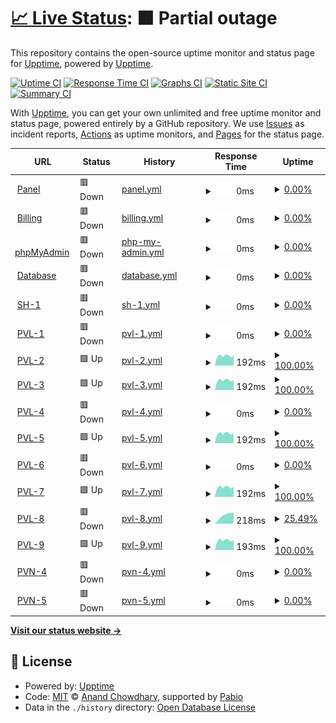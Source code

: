 # [📈 Live Status](https://status.valarecloud.store): <!--live status--> **🟧 Partial outage**

This repository contains the open-source uptime monitor and status page for [Upptime](https://upptime.js.org), powered by [Upptime](https://github.com/upptime/upptime).

[![Uptime CI](https://github.com/pandhu-rendra/upptime/workflows/Uptime%20CI/badge.svg)](https://github.com/pandhu-rendra/upptime/actions?query=workflow%3A%22Uptime+CI%22)
[![Response Time CI](https://github.com/pandhu-rendra/upptime/workflows/Response%20Time%20CI/badge.svg)](https://github.com/pandhu-rendra/upptime/actions?query=workflow%3A%22Response+Time+CI%22)
[![Graphs CI](https://github.com/pandhu-rendra/upptime/workflows/Graphs%20CI/badge.svg)](https://github.com/pandhu-rendra/upptime/actions?query=workflow%3A%22Graphs+CI%22)
[![Static Site CI](https://github.com/pandhu-rendra/upptime/workflows/Static%20Site%20CI/badge.svg)](https://github.com/pandhu-rendra/upptime/actions?query=workflow%3A%22Static+Site+CI%22)
[![Summary CI](https://github.com/pandhu-rendra/upptime/workflows/Summary%20CI/badge.svg)](https://github.com/pandhu-rendra/upptime/actions?query=workflow%3A%22Summary+CI%22)

With [Upptime](https://upptime.js.org), you can get your own unlimited and free uptime monitor and status page, powered entirely by a GitHub repository. We use [Issues](https://github.com/upptime/upptime/issues) as incident reports, [Actions](https://github.com/pandhu-rendra/upptime/actions) as uptime monitors, and [Pages](https://status.valarecloud.store) for the status page.

<!--start: status pages-->
<!-- This summary is generated by Upptime (https://github.com/upptime/upptime) -->
<!-- Do not edit this manually, your changes will be overwritten -->
<!-- prettier-ignore -->
| URL | Status | History | Response Time | Uptime |
| --- | ------ | ------- | ------------- | ------ |
| <img alt="" src="https://icons.duckduckgo.com/ip3/panel.valarecloud.store.ico" height="13"> [Panel](https://panel.valarecloud.store) | 🟥 Down | [panel.yml](https://github.com/pandhu-rendra/upptime/commits/HEAD/history/panel.yml) | <details><summary><img alt="Response time graph" src="./graphs/panel/response-time-week.png" height="20"> 0ms</summary><br><a href="https://status.valarecloud.store/history/panel"><img alt="Response time 3460" src="https://img.shields.io/endpoint?url=https%3A%2F%2Fraw.githubusercontent.com%2Fpandhu-rendra%2Fupptime%2FHEAD%2Fapi%2Fpanel%2Fresponse-time.json"></a><br><a href="https://status.valarecloud.store/history/panel"><img alt="24-hour response time 0" src="https://img.shields.io/endpoint?url=https%3A%2F%2Fraw.githubusercontent.com%2Fpandhu-rendra%2Fupptime%2FHEAD%2Fapi%2Fpanel%2Fresponse-time-day.json"></a><br><a href="https://status.valarecloud.store/history/panel"><img alt="7-day response time 0" src="https://img.shields.io/endpoint?url=https%3A%2F%2Fraw.githubusercontent.com%2Fpandhu-rendra%2Fupptime%2FHEAD%2Fapi%2Fpanel%2Fresponse-time-week.json"></a><br><a href="https://status.valarecloud.store/history/panel"><img alt="30-day response time 0" src="https://img.shields.io/endpoint?url=https%3A%2F%2Fraw.githubusercontent.com%2Fpandhu-rendra%2Fupptime%2FHEAD%2Fapi%2Fpanel%2Fresponse-time-month.json"></a><br><a href="https://status.valarecloud.store/history/panel"><img alt="1-year response time 3460" src="https://img.shields.io/endpoint?url=https%3A%2F%2Fraw.githubusercontent.com%2Fpandhu-rendra%2Fupptime%2FHEAD%2Fapi%2Fpanel%2Fresponse-time-year.json"></a></details> | <details><summary><a href="https://status.valarecloud.store/history/panel">0.00%</a></summary><a href="https://status.valarecloud.store/history/panel"><img alt="All-time uptime 14.15%" src="https://img.shields.io/endpoint?url=https%3A%2F%2Fraw.githubusercontent.com%2Fpandhu-rendra%2Fupptime%2FHEAD%2Fapi%2Fpanel%2Fuptime.json"></a><br><a href="https://status.valarecloud.store/history/panel"><img alt="24-hour uptime 0.00%" src="https://img.shields.io/endpoint?url=https%3A%2F%2Fraw.githubusercontent.com%2Fpandhu-rendra%2Fupptime%2FHEAD%2Fapi%2Fpanel%2Fuptime-day.json"></a><br><a href="https://status.valarecloud.store/history/panel"><img alt="7-day uptime 0.00%" src="https://img.shields.io/endpoint?url=https%3A%2F%2Fraw.githubusercontent.com%2Fpandhu-rendra%2Fupptime%2FHEAD%2Fapi%2Fpanel%2Fuptime-week.json"></a><br><a href="https://status.valarecloud.store/history/panel"><img alt="30-day uptime 1.38%" src="https://img.shields.io/endpoint?url=https%3A%2F%2Fraw.githubusercontent.com%2Fpandhu-rendra%2Fupptime%2FHEAD%2Fapi%2Fpanel%2Fuptime-month.json"></a><br><a href="https://status.valarecloud.store/history/panel"><img alt="1-year uptime 14.15%" src="https://img.shields.io/endpoint?url=https%3A%2F%2Fraw.githubusercontent.com%2Fpandhu-rendra%2Fupptime%2FHEAD%2Fapi%2Fpanel%2Fuptime-year.json"></a></details>
| <img alt="" src="https://icons.duckduckgo.com/ip3/bill.valarecloud.store.ico" height="13"> [Billing](https://bill.valarecloud.store) | 🟥 Down | [billing.yml](https://github.com/pandhu-rendra/upptime/commits/HEAD/history/billing.yml) | <details><summary><img alt="Response time graph" src="./graphs/billing/response-time-week.png" height="20"> 0ms</summary><br><a href="https://status.valarecloud.store/history/billing"><img alt="Response time 2601" src="https://img.shields.io/endpoint?url=https%3A%2F%2Fraw.githubusercontent.com%2Fpandhu-rendra%2Fupptime%2FHEAD%2Fapi%2Fbilling%2Fresponse-time.json"></a><br><a href="https://status.valarecloud.store/history/billing"><img alt="24-hour response time 0" src="https://img.shields.io/endpoint?url=https%3A%2F%2Fraw.githubusercontent.com%2Fpandhu-rendra%2Fupptime%2FHEAD%2Fapi%2Fbilling%2Fresponse-time-day.json"></a><br><a href="https://status.valarecloud.store/history/billing"><img alt="7-day response time 0" src="https://img.shields.io/endpoint?url=https%3A%2F%2Fraw.githubusercontent.com%2Fpandhu-rendra%2Fupptime%2FHEAD%2Fapi%2Fbilling%2Fresponse-time-week.json"></a><br><a href="https://status.valarecloud.store/history/billing"><img alt="30-day response time 0" src="https://img.shields.io/endpoint?url=https%3A%2F%2Fraw.githubusercontent.com%2Fpandhu-rendra%2Fupptime%2FHEAD%2Fapi%2Fbilling%2Fresponse-time-month.json"></a><br><a href="https://status.valarecloud.store/history/billing"><img alt="1-year response time 2601" src="https://img.shields.io/endpoint?url=https%3A%2F%2Fraw.githubusercontent.com%2Fpandhu-rendra%2Fupptime%2FHEAD%2Fapi%2Fbilling%2Fresponse-time-year.json"></a></details> | <details><summary><a href="https://status.valarecloud.store/history/billing">0.00%</a></summary><a href="https://status.valarecloud.store/history/billing"><img alt="All-time uptime 51.52%" src="https://img.shields.io/endpoint?url=https%3A%2F%2Fraw.githubusercontent.com%2Fpandhu-rendra%2Fupptime%2FHEAD%2Fapi%2Fbilling%2Fuptime.json"></a><br><a href="https://status.valarecloud.store/history/billing"><img alt="24-hour uptime 0.00%" src="https://img.shields.io/endpoint?url=https%3A%2F%2Fraw.githubusercontent.com%2Fpandhu-rendra%2Fupptime%2FHEAD%2Fapi%2Fbilling%2Fuptime-day.json"></a><br><a href="https://status.valarecloud.store/history/billing"><img alt="7-day uptime 0.00%" src="https://img.shields.io/endpoint?url=https%3A%2F%2Fraw.githubusercontent.com%2Fpandhu-rendra%2Fupptime%2FHEAD%2Fapi%2Fbilling%2Fuptime-week.json"></a><br><a href="https://status.valarecloud.store/history/billing"><img alt="30-day uptime 1.38%" src="https://img.shields.io/endpoint?url=https%3A%2F%2Fraw.githubusercontent.com%2Fpandhu-rendra%2Fupptime%2FHEAD%2Fapi%2Fbilling%2Fuptime-month.json"></a><br><a href="https://status.valarecloud.store/history/billing"><img alt="1-year uptime 51.52%" src="https://img.shields.io/endpoint?url=https%3A%2F%2Fraw.githubusercontent.com%2Fpandhu-rendra%2Fupptime%2FHEAD%2Fapi%2Fbilling%2Fuptime-year.json"></a></details>
| <img alt="" src="https://icons.duckduckgo.com/ip3/pma.valarecloud.store.ico" height="13"> [phpMyAdmin](https://pma.valarecloud.store) | 🟥 Down | [php-my-admin.yml](https://github.com/pandhu-rendra/upptime/commits/HEAD/history/php-my-admin.yml) | <details><summary><img alt="Response time graph" src="./graphs/php-my-admin/response-time-week.png" height="20"> 0ms</summary><br><a href="https://status.valarecloud.store/history/php-my-admin"><img alt="Response time 1564" src="https://img.shields.io/endpoint?url=https%3A%2F%2Fraw.githubusercontent.com%2Fpandhu-rendra%2Fupptime%2FHEAD%2Fapi%2Fphp-my-admin%2Fresponse-time.json"></a><br><a href="https://status.valarecloud.store/history/php-my-admin"><img alt="24-hour response time 0" src="https://img.shields.io/endpoint?url=https%3A%2F%2Fraw.githubusercontent.com%2Fpandhu-rendra%2Fupptime%2FHEAD%2Fapi%2Fphp-my-admin%2Fresponse-time-day.json"></a><br><a href="https://status.valarecloud.store/history/php-my-admin"><img alt="7-day response time 0" src="https://img.shields.io/endpoint?url=https%3A%2F%2Fraw.githubusercontent.com%2Fpandhu-rendra%2Fupptime%2FHEAD%2Fapi%2Fphp-my-admin%2Fresponse-time-week.json"></a><br><a href="https://status.valarecloud.store/history/php-my-admin"><img alt="30-day response time 0" src="https://img.shields.io/endpoint?url=https%3A%2F%2Fraw.githubusercontent.com%2Fpandhu-rendra%2Fupptime%2FHEAD%2Fapi%2Fphp-my-admin%2Fresponse-time-month.json"></a><br><a href="https://status.valarecloud.store/history/php-my-admin"><img alt="1-year response time 1564" src="https://img.shields.io/endpoint?url=https%3A%2F%2Fraw.githubusercontent.com%2Fpandhu-rendra%2Fupptime%2FHEAD%2Fapi%2Fphp-my-admin%2Fresponse-time-year.json"></a></details> | <details><summary><a href="https://status.valarecloud.store/history/php-my-admin">0.00%</a></summary><a href="https://status.valarecloud.store/history/php-my-admin"><img alt="All-time uptime 12.69%" src="https://img.shields.io/endpoint?url=https%3A%2F%2Fraw.githubusercontent.com%2Fpandhu-rendra%2Fupptime%2FHEAD%2Fapi%2Fphp-my-admin%2Fuptime.json"></a><br><a href="https://status.valarecloud.store/history/php-my-admin"><img alt="24-hour uptime 0.00%" src="https://img.shields.io/endpoint?url=https%3A%2F%2Fraw.githubusercontent.com%2Fpandhu-rendra%2Fupptime%2FHEAD%2Fapi%2Fphp-my-admin%2Fuptime-day.json"></a><br><a href="https://status.valarecloud.store/history/php-my-admin"><img alt="7-day uptime 0.00%" src="https://img.shields.io/endpoint?url=https%3A%2F%2Fraw.githubusercontent.com%2Fpandhu-rendra%2Fupptime%2FHEAD%2Fapi%2Fphp-my-admin%2Fuptime-week.json"></a><br><a href="https://status.valarecloud.store/history/php-my-admin"><img alt="30-day uptime 1.38%" src="https://img.shields.io/endpoint?url=https%3A%2F%2Fraw.githubusercontent.com%2Fpandhu-rendra%2Fupptime%2FHEAD%2Fapi%2Fphp-my-admin%2Fuptime-month.json"></a><br><a href="https://status.valarecloud.store/history/php-my-admin"><img alt="1-year uptime 12.69%" src="https://img.shields.io/endpoint?url=https%3A%2F%2Fraw.githubusercontent.com%2Fpandhu-rendra%2Fupptime%2FHEAD%2Fapi%2Fphp-my-admin%2Fuptime-year.json"></a></details>
| <img alt="" src="https://icons.duckduckgo.com/ip3/null.ico" height="13"> [Database](db.valgmsrv.my.id) | 🟥 Down | [database.yml](https://github.com/pandhu-rendra/upptime/commits/HEAD/history/database.yml) | <details><summary><img alt="Response time graph" src="./graphs/database/response-time-week.png" height="20"> 0ms</summary><br><a href="https://status.valarecloud.store/history/database"><img alt="Response time 224" src="https://img.shields.io/endpoint?url=https%3A%2F%2Fraw.githubusercontent.com%2Fpandhu-rendra%2Fupptime%2FHEAD%2Fapi%2Fdatabase%2Fresponse-time.json"></a><br><a href="https://status.valarecloud.store/history/database"><img alt="24-hour response time 0" src="https://img.shields.io/endpoint?url=https%3A%2F%2Fraw.githubusercontent.com%2Fpandhu-rendra%2Fupptime%2FHEAD%2Fapi%2Fdatabase%2Fresponse-time-day.json"></a><br><a href="https://status.valarecloud.store/history/database"><img alt="7-day response time 0" src="https://img.shields.io/endpoint?url=https%3A%2F%2Fraw.githubusercontent.com%2Fpandhu-rendra%2Fupptime%2FHEAD%2Fapi%2Fdatabase%2Fresponse-time-week.json"></a><br><a href="https://status.valarecloud.store/history/database"><img alt="30-day response time 0" src="https://img.shields.io/endpoint?url=https%3A%2F%2Fraw.githubusercontent.com%2Fpandhu-rendra%2Fupptime%2FHEAD%2Fapi%2Fdatabase%2Fresponse-time-month.json"></a><br><a href="https://status.valarecloud.store/history/database"><img alt="1-year response time 224" src="https://img.shields.io/endpoint?url=https%3A%2F%2Fraw.githubusercontent.com%2Fpandhu-rendra%2Fupptime%2FHEAD%2Fapi%2Fdatabase%2Fresponse-time-year.json"></a></details> | <details><summary><a href="https://status.valarecloud.store/history/database">0.00%</a></summary><a href="https://status.valarecloud.store/history/database"><img alt="All-time uptime 48.01%" src="https://img.shields.io/endpoint?url=https%3A%2F%2Fraw.githubusercontent.com%2Fpandhu-rendra%2Fupptime%2FHEAD%2Fapi%2Fdatabase%2Fuptime.json"></a><br><a href="https://status.valarecloud.store/history/database"><img alt="24-hour uptime 0.00%" src="https://img.shields.io/endpoint?url=https%3A%2F%2Fraw.githubusercontent.com%2Fpandhu-rendra%2Fupptime%2FHEAD%2Fapi%2Fdatabase%2Fuptime-day.json"></a><br><a href="https://status.valarecloud.store/history/database"><img alt="7-day uptime 0.00%" src="https://img.shields.io/endpoint?url=https%3A%2F%2Fraw.githubusercontent.com%2Fpandhu-rendra%2Fupptime%2FHEAD%2Fapi%2Fdatabase%2Fuptime-week.json"></a><br><a href="https://status.valarecloud.store/history/database"><img alt="30-day uptime 1.38%" src="https://img.shields.io/endpoint?url=https%3A%2F%2Fraw.githubusercontent.com%2Fpandhu-rendra%2Fupptime%2FHEAD%2Fapi%2Fdatabase%2Fuptime-month.json"></a><br><a href="https://status.valarecloud.store/history/database"><img alt="1-year uptime 48.01%" src="https://img.shields.io/endpoint?url=https%3A%2F%2Fraw.githubusercontent.com%2Fpandhu-rendra%2Fupptime%2FHEAD%2Fapi%2Fdatabase%2Fuptime-year.json"></a></details>
| <img alt="" src="https://icons.duckduckgo.com/ip3/null.ico" height="13"> [SH-1](128.199.223.57) | 🟥 Down | [sh-1.yml](https://github.com/pandhu-rendra/upptime/commits/HEAD/history/sh-1.yml) | <details><summary><img alt="Response time graph" src="./graphs/sh-1/response-time-week.png" height="20"> 0ms</summary><br><a href="https://status.valarecloud.store/history/sh-1"><img alt="Response time 200" src="https://img.shields.io/endpoint?url=https%3A%2F%2Fraw.githubusercontent.com%2Fpandhu-rendra%2Fupptime%2FHEAD%2Fapi%2Fsh-1%2Fresponse-time.json"></a><br><a href="https://status.valarecloud.store/history/sh-1"><img alt="24-hour response time 0" src="https://img.shields.io/endpoint?url=https%3A%2F%2Fraw.githubusercontent.com%2Fpandhu-rendra%2Fupptime%2FHEAD%2Fapi%2Fsh-1%2Fresponse-time-day.json"></a><br><a href="https://status.valarecloud.store/history/sh-1"><img alt="7-day response time 0" src="https://img.shields.io/endpoint?url=https%3A%2F%2Fraw.githubusercontent.com%2Fpandhu-rendra%2Fupptime%2FHEAD%2Fapi%2Fsh-1%2Fresponse-time-week.json"></a><br><a href="https://status.valarecloud.store/history/sh-1"><img alt="30-day response time 0" src="https://img.shields.io/endpoint?url=https%3A%2F%2Fraw.githubusercontent.com%2Fpandhu-rendra%2Fupptime%2FHEAD%2Fapi%2Fsh-1%2Fresponse-time-month.json"></a><br><a href="https://status.valarecloud.store/history/sh-1"><img alt="1-year response time 200" src="https://img.shields.io/endpoint?url=https%3A%2F%2Fraw.githubusercontent.com%2Fpandhu-rendra%2Fupptime%2FHEAD%2Fapi%2Fsh-1%2Fresponse-time-year.json"></a></details> | <details><summary><a href="https://status.valarecloud.store/history/sh-1">0.00%</a></summary><a href="https://status.valarecloud.store/history/sh-1"><img alt="All-time uptime 29.96%" src="https://img.shields.io/endpoint?url=https%3A%2F%2Fraw.githubusercontent.com%2Fpandhu-rendra%2Fupptime%2FHEAD%2Fapi%2Fsh-1%2Fuptime.json"></a><br><a href="https://status.valarecloud.store/history/sh-1"><img alt="24-hour uptime 0.00%" src="https://img.shields.io/endpoint?url=https%3A%2F%2Fraw.githubusercontent.com%2Fpandhu-rendra%2Fupptime%2FHEAD%2Fapi%2Fsh-1%2Fuptime-day.json"></a><br><a href="https://status.valarecloud.store/history/sh-1"><img alt="7-day uptime 0.00%" src="https://img.shields.io/endpoint?url=https%3A%2F%2Fraw.githubusercontent.com%2Fpandhu-rendra%2Fupptime%2FHEAD%2Fapi%2Fsh-1%2Fuptime-week.json"></a><br><a href="https://status.valarecloud.store/history/sh-1"><img alt="30-day uptime 1.38%" src="https://img.shields.io/endpoint?url=https%3A%2F%2Fraw.githubusercontent.com%2Fpandhu-rendra%2Fupptime%2FHEAD%2Fapi%2Fsh-1%2Fuptime-month.json"></a><br><a href="https://status.valarecloud.store/history/sh-1"><img alt="1-year uptime 29.96%" src="https://img.shields.io/endpoint?url=https%3A%2F%2Fraw.githubusercontent.com%2Fpandhu-rendra%2Fupptime%2FHEAD%2Fapi%2Fsh-1%2Fuptime-year.json"></a></details>
| <img alt="" src="https://icons.duckduckgo.com/ip3/null.ico" height="13"> [PVL-1](128.199.189.59) | 🟥 Down | [pvl-1.yml](https://github.com/pandhu-rendra/upptime/commits/HEAD/history/pvl-1.yml) | <details><summary><img alt="Response time graph" src="./graphs/pvl-1/response-time-week.png" height="20"> 0ms</summary><br><a href="https://status.valarecloud.store/history/pvl-1"><img alt="Response time 201" src="https://img.shields.io/endpoint?url=https%3A%2F%2Fraw.githubusercontent.com%2Fpandhu-rendra%2Fupptime%2FHEAD%2Fapi%2Fpvl-1%2Fresponse-time.json"></a><br><a href="https://status.valarecloud.store/history/pvl-1"><img alt="24-hour response time 0" src="https://img.shields.io/endpoint?url=https%3A%2F%2Fraw.githubusercontent.com%2Fpandhu-rendra%2Fupptime%2FHEAD%2Fapi%2Fpvl-1%2Fresponse-time-day.json"></a><br><a href="https://status.valarecloud.store/history/pvl-1"><img alt="7-day response time 0" src="https://img.shields.io/endpoint?url=https%3A%2F%2Fraw.githubusercontent.com%2Fpandhu-rendra%2Fupptime%2FHEAD%2Fapi%2Fpvl-1%2Fresponse-time-week.json"></a><br><a href="https://status.valarecloud.store/history/pvl-1"><img alt="30-day response time 214" src="https://img.shields.io/endpoint?url=https%3A%2F%2Fraw.githubusercontent.com%2Fpandhu-rendra%2Fupptime%2FHEAD%2Fapi%2Fpvl-1%2Fresponse-time-month.json"></a><br><a href="https://status.valarecloud.store/history/pvl-1"><img alt="1-year response time 201" src="https://img.shields.io/endpoint?url=https%3A%2F%2Fraw.githubusercontent.com%2Fpandhu-rendra%2Fupptime%2FHEAD%2Fapi%2Fpvl-1%2Fresponse-time-year.json"></a></details> | <details><summary><a href="https://status.valarecloud.store/history/pvl-1">0.00%</a></summary><a href="https://status.valarecloud.store/history/pvl-1"><img alt="All-time uptime 29.98%" src="https://img.shields.io/endpoint?url=https%3A%2F%2Fraw.githubusercontent.com%2Fpandhu-rendra%2Fupptime%2FHEAD%2Fapi%2Fpvl-1%2Fuptime.json"></a><br><a href="https://status.valarecloud.store/history/pvl-1"><img alt="24-hour uptime 0.00%" src="https://img.shields.io/endpoint?url=https%3A%2F%2Fraw.githubusercontent.com%2Fpandhu-rendra%2Fupptime%2FHEAD%2Fapi%2Fpvl-1%2Fuptime-day.json"></a><br><a href="https://status.valarecloud.store/history/pvl-1"><img alt="7-day uptime 0.00%" src="https://img.shields.io/endpoint?url=https%3A%2F%2Fraw.githubusercontent.com%2Fpandhu-rendra%2Fupptime%2FHEAD%2Fapi%2Fpvl-1%2Fuptime-week.json"></a><br><a href="https://status.valarecloud.store/history/pvl-1"><img alt="30-day uptime 1.46%" src="https://img.shields.io/endpoint?url=https%3A%2F%2Fraw.githubusercontent.com%2Fpandhu-rendra%2Fupptime%2FHEAD%2Fapi%2Fpvl-1%2Fuptime-month.json"></a><br><a href="https://status.valarecloud.store/history/pvl-1"><img alt="1-year uptime 29.98%" src="https://img.shields.io/endpoint?url=https%3A%2F%2Fraw.githubusercontent.com%2Fpandhu-rendra%2Fupptime%2FHEAD%2Fapi%2Fpvl-1%2Fuptime-year.json"></a></details>
| <img alt="" src="https://icons.duckduckgo.com/ip3/null.ico" height="13"> [PVL-2](152.42.242.111) | 🟩 Up | [pvl-2.yml](https://github.com/pandhu-rendra/upptime/commits/HEAD/history/pvl-2.yml) | <details><summary><img alt="Response time graph" src="./graphs/pvl-2/response-time-week.png" height="20"> 192ms</summary><br><a href="https://status.valarecloud.store/history/pvl-2"><img alt="Response time 202" src="https://img.shields.io/endpoint?url=https%3A%2F%2Fraw.githubusercontent.com%2Fpandhu-rendra%2Fupptime%2FHEAD%2Fapi%2Fpvl-2%2Fresponse-time.json"></a><br><a href="https://status.valarecloud.store/history/pvl-2"><img alt="24-hour response time 172" src="https://img.shields.io/endpoint?url=https%3A%2F%2Fraw.githubusercontent.com%2Fpandhu-rendra%2Fupptime%2FHEAD%2Fapi%2Fpvl-2%2Fresponse-time-day.json"></a><br><a href="https://status.valarecloud.store/history/pvl-2"><img alt="7-day response time 192" src="https://img.shields.io/endpoint?url=https%3A%2F%2Fraw.githubusercontent.com%2Fpandhu-rendra%2Fupptime%2FHEAD%2Fapi%2Fpvl-2%2Fresponse-time-week.json"></a><br><a href="https://status.valarecloud.store/history/pvl-2"><img alt="30-day response time 204" src="https://img.shields.io/endpoint?url=https%3A%2F%2Fraw.githubusercontent.com%2Fpandhu-rendra%2Fupptime%2FHEAD%2Fapi%2Fpvl-2%2Fresponse-time-month.json"></a><br><a href="https://status.valarecloud.store/history/pvl-2"><img alt="1-year response time 202" src="https://img.shields.io/endpoint?url=https%3A%2F%2Fraw.githubusercontent.com%2Fpandhu-rendra%2Fupptime%2FHEAD%2Fapi%2Fpvl-2%2Fresponse-time-year.json"></a></details> | <details><summary><a href="https://status.valarecloud.store/history/pvl-2">100.00%</a></summary><a href="https://status.valarecloud.store/history/pvl-2"><img alt="All-time uptime 62.18%" src="https://img.shields.io/endpoint?url=https%3A%2F%2Fraw.githubusercontent.com%2Fpandhu-rendra%2Fupptime%2FHEAD%2Fapi%2Fpvl-2%2Fuptime.json"></a><br><a href="https://status.valarecloud.store/history/pvl-2"><img alt="24-hour uptime 100.00%" src="https://img.shields.io/endpoint?url=https%3A%2F%2Fraw.githubusercontent.com%2Fpandhu-rendra%2Fupptime%2FHEAD%2Fapi%2Fpvl-2%2Fuptime-day.json"></a><br><a href="https://status.valarecloud.store/history/pvl-2"><img alt="7-day uptime 100.00%" src="https://img.shields.io/endpoint?url=https%3A%2F%2Fraw.githubusercontent.com%2Fpandhu-rendra%2Fupptime%2FHEAD%2Fapi%2Fpvl-2%2Fuptime-week.json"></a><br><a href="https://status.valarecloud.store/history/pvl-2"><img alt="30-day uptime 78.44%" src="https://img.shields.io/endpoint?url=https%3A%2F%2Fraw.githubusercontent.com%2Fpandhu-rendra%2Fupptime%2FHEAD%2Fapi%2Fpvl-2%2Fuptime-month.json"></a><br><a href="https://status.valarecloud.store/history/pvl-2"><img alt="1-year uptime 62.18%" src="https://img.shields.io/endpoint?url=https%3A%2F%2Fraw.githubusercontent.com%2Fpandhu-rendra%2Fupptime%2FHEAD%2Fapi%2Fpvl-2%2Fuptime-year.json"></a></details>
| <img alt="" src="https://icons.duckduckgo.com/ip3/null.ico" height="13"> [PVL-3](139.59.240.217) | 🟩 Up | [pvl-3.yml](https://github.com/pandhu-rendra/upptime/commits/HEAD/history/pvl-3.yml) | <details><summary><img alt="Response time graph" src="./graphs/pvl-3/response-time-week.png" height="20"> 192ms</summary><br><a href="https://status.valarecloud.store/history/pvl-3"><img alt="Response time 201" src="https://img.shields.io/endpoint?url=https%3A%2F%2Fraw.githubusercontent.com%2Fpandhu-rendra%2Fupptime%2FHEAD%2Fapi%2Fpvl-3%2Fresponse-time.json"></a><br><a href="https://status.valarecloud.store/history/pvl-3"><img alt="24-hour response time 171" src="https://img.shields.io/endpoint?url=https%3A%2F%2Fraw.githubusercontent.com%2Fpandhu-rendra%2Fupptime%2FHEAD%2Fapi%2Fpvl-3%2Fresponse-time-day.json"></a><br><a href="https://status.valarecloud.store/history/pvl-3"><img alt="7-day response time 192" src="https://img.shields.io/endpoint?url=https%3A%2F%2Fraw.githubusercontent.com%2Fpandhu-rendra%2Fupptime%2FHEAD%2Fapi%2Fpvl-3%2Fresponse-time-week.json"></a><br><a href="https://status.valarecloud.store/history/pvl-3"><img alt="30-day response time 202" src="https://img.shields.io/endpoint?url=https%3A%2F%2Fraw.githubusercontent.com%2Fpandhu-rendra%2Fupptime%2FHEAD%2Fapi%2Fpvl-3%2Fresponse-time-month.json"></a><br><a href="https://status.valarecloud.store/history/pvl-3"><img alt="1-year response time 201" src="https://img.shields.io/endpoint?url=https%3A%2F%2Fraw.githubusercontent.com%2Fpandhu-rendra%2Fupptime%2FHEAD%2Fapi%2Fpvl-3%2Fresponse-time-year.json"></a></details> | <details><summary><a href="https://status.valarecloud.store/history/pvl-3">100.00%</a></summary><a href="https://status.valarecloud.store/history/pvl-3"><img alt="All-time uptime 62.63%" src="https://img.shields.io/endpoint?url=https%3A%2F%2Fraw.githubusercontent.com%2Fpandhu-rendra%2Fupptime%2FHEAD%2Fapi%2Fpvl-3%2Fuptime.json"></a><br><a href="https://status.valarecloud.store/history/pvl-3"><img alt="24-hour uptime 100.00%" src="https://img.shields.io/endpoint?url=https%3A%2F%2Fraw.githubusercontent.com%2Fpandhu-rendra%2Fupptime%2FHEAD%2Fapi%2Fpvl-3%2Fuptime-day.json"></a><br><a href="https://status.valarecloud.store/history/pvl-3"><img alt="7-day uptime 100.00%" src="https://img.shields.io/endpoint?url=https%3A%2F%2Fraw.githubusercontent.com%2Fpandhu-rendra%2Fupptime%2FHEAD%2Fapi%2Fpvl-3%2Fuptime-week.json"></a><br><a href="https://status.valarecloud.store/history/pvl-3"><img alt="30-day uptime 60.96%" src="https://img.shields.io/endpoint?url=https%3A%2F%2Fraw.githubusercontent.com%2Fpandhu-rendra%2Fupptime%2FHEAD%2Fapi%2Fpvl-3%2Fuptime-month.json"></a><br><a href="https://status.valarecloud.store/history/pvl-3"><img alt="1-year uptime 62.63%" src="https://img.shields.io/endpoint?url=https%3A%2F%2Fraw.githubusercontent.com%2Fpandhu-rendra%2Fupptime%2FHEAD%2Fapi%2Fpvl-3%2Fuptime-year.json"></a></details>
| <img alt="" src="https://icons.duckduckgo.com/ip3/null.ico" height="13"> [PVL-4](206.189.82.20) | 🟥 Down | [pvl-4.yml](https://github.com/pandhu-rendra/upptime/commits/HEAD/history/pvl-4.yml) | <details><summary><img alt="Response time graph" src="./graphs/pvl-4/response-time-week.png" height="20"> 0ms</summary><br><a href="https://status.valarecloud.store/history/pvl-4"><img alt="Response time 202" src="https://img.shields.io/endpoint?url=https%3A%2F%2Fraw.githubusercontent.com%2Fpandhu-rendra%2Fupptime%2FHEAD%2Fapi%2Fpvl-4%2Fresponse-time.json"></a><br><a href="https://status.valarecloud.store/history/pvl-4"><img alt="24-hour response time 0" src="https://img.shields.io/endpoint?url=https%3A%2F%2Fraw.githubusercontent.com%2Fpandhu-rendra%2Fupptime%2FHEAD%2Fapi%2Fpvl-4%2Fresponse-time-day.json"></a><br><a href="https://status.valarecloud.store/history/pvl-4"><img alt="7-day response time 0" src="https://img.shields.io/endpoint?url=https%3A%2F%2Fraw.githubusercontent.com%2Fpandhu-rendra%2Fupptime%2FHEAD%2Fapi%2Fpvl-4%2Fresponse-time-week.json"></a><br><a href="https://status.valarecloud.store/history/pvl-4"><img alt="30-day response time 211" src="https://img.shields.io/endpoint?url=https%3A%2F%2Fraw.githubusercontent.com%2Fpandhu-rendra%2Fupptime%2FHEAD%2Fapi%2Fpvl-4%2Fresponse-time-month.json"></a><br><a href="https://status.valarecloud.store/history/pvl-4"><img alt="1-year response time 202" src="https://img.shields.io/endpoint?url=https%3A%2F%2Fraw.githubusercontent.com%2Fpandhu-rendra%2Fupptime%2FHEAD%2Fapi%2Fpvl-4%2Fresponse-time-year.json"></a></details> | <details><summary><a href="https://status.valarecloud.store/history/pvl-4">0.00%</a></summary><a href="https://status.valarecloud.store/history/pvl-4"><img alt="All-time uptime 54.23%" src="https://img.shields.io/endpoint?url=https%3A%2F%2Fraw.githubusercontent.com%2Fpandhu-rendra%2Fupptime%2FHEAD%2Fapi%2Fpvl-4%2Fuptime.json"></a><br><a href="https://status.valarecloud.store/history/pvl-4"><img alt="24-hour uptime 0.00%" src="https://img.shields.io/endpoint?url=https%3A%2F%2Fraw.githubusercontent.com%2Fpandhu-rendra%2Fupptime%2FHEAD%2Fapi%2Fpvl-4%2Fuptime-day.json"></a><br><a href="https://status.valarecloud.store/history/pvl-4"><img alt="7-day uptime 0.00%" src="https://img.shields.io/endpoint?url=https%3A%2F%2Fraw.githubusercontent.com%2Fpandhu-rendra%2Fupptime%2FHEAD%2Fapi%2Fpvl-4%2Fuptime-week.json"></a><br><a href="https://status.valarecloud.store/history/pvl-4"><img alt="30-day uptime 42.10%" src="https://img.shields.io/endpoint?url=https%3A%2F%2Fraw.githubusercontent.com%2Fpandhu-rendra%2Fupptime%2FHEAD%2Fapi%2Fpvl-4%2Fuptime-month.json"></a><br><a href="https://status.valarecloud.store/history/pvl-4"><img alt="1-year uptime 54.23%" src="https://img.shields.io/endpoint?url=https%3A%2F%2Fraw.githubusercontent.com%2Fpandhu-rendra%2Fupptime%2FHEAD%2Fapi%2Fpvl-4%2Fuptime-year.json"></a></details>
| <img alt="" src="https://icons.duckduckgo.com/ip3/null.ico" height="13"> [PVL-5](146.190.83.60) | 🟩 Up | [pvl-5.yml](https://github.com/pandhu-rendra/upptime/commits/HEAD/history/pvl-5.yml) | <details><summary><img alt="Response time graph" src="./graphs/pvl-5/response-time-week.png" height="20"> 192ms</summary><br><a href="https://status.valarecloud.store/history/pvl-5"><img alt="Response time 202" src="https://img.shields.io/endpoint?url=https%3A%2F%2Fraw.githubusercontent.com%2Fpandhu-rendra%2Fupptime%2FHEAD%2Fapi%2Fpvl-5%2Fresponse-time.json"></a><br><a href="https://status.valarecloud.store/history/pvl-5"><img alt="24-hour response time 173" src="https://img.shields.io/endpoint?url=https%3A%2F%2Fraw.githubusercontent.com%2Fpandhu-rendra%2Fupptime%2FHEAD%2Fapi%2Fpvl-5%2Fresponse-time-day.json"></a><br><a href="https://status.valarecloud.store/history/pvl-5"><img alt="7-day response time 192" src="https://img.shields.io/endpoint?url=https%3A%2F%2Fraw.githubusercontent.com%2Fpandhu-rendra%2Fupptime%2FHEAD%2Fapi%2Fpvl-5%2Fresponse-time-week.json"></a><br><a href="https://status.valarecloud.store/history/pvl-5"><img alt="30-day response time 204" src="https://img.shields.io/endpoint?url=https%3A%2F%2Fraw.githubusercontent.com%2Fpandhu-rendra%2Fupptime%2FHEAD%2Fapi%2Fpvl-5%2Fresponse-time-month.json"></a><br><a href="https://status.valarecloud.store/history/pvl-5"><img alt="1-year response time 202" src="https://img.shields.io/endpoint?url=https%3A%2F%2Fraw.githubusercontent.com%2Fpandhu-rendra%2Fupptime%2FHEAD%2Fapi%2Fpvl-5%2Fresponse-time-year.json"></a></details> | <details><summary><a href="https://status.valarecloud.store/history/pvl-5">100.00%</a></summary><a href="https://status.valarecloud.store/history/pvl-5"><img alt="All-time uptime 79.34%" src="https://img.shields.io/endpoint?url=https%3A%2F%2Fraw.githubusercontent.com%2Fpandhu-rendra%2Fupptime%2FHEAD%2Fapi%2Fpvl-5%2Fuptime.json"></a><br><a href="https://status.valarecloud.store/history/pvl-5"><img alt="24-hour uptime 100.00%" src="https://img.shields.io/endpoint?url=https%3A%2F%2Fraw.githubusercontent.com%2Fpandhu-rendra%2Fupptime%2FHEAD%2Fapi%2Fpvl-5%2Fuptime-day.json"></a><br><a href="https://status.valarecloud.store/history/pvl-5"><img alt="7-day uptime 100.00%" src="https://img.shields.io/endpoint?url=https%3A%2F%2Fraw.githubusercontent.com%2Fpandhu-rendra%2Fupptime%2FHEAD%2Fapi%2Fpvl-5%2Fuptime-week.json"></a><br><a href="https://status.valarecloud.store/history/pvl-5"><img alt="30-day uptime 97.76%" src="https://img.shields.io/endpoint?url=https%3A%2F%2Fraw.githubusercontent.com%2Fpandhu-rendra%2Fupptime%2FHEAD%2Fapi%2Fpvl-5%2Fuptime-month.json"></a><br><a href="https://status.valarecloud.store/history/pvl-5"><img alt="1-year uptime 79.34%" src="https://img.shields.io/endpoint?url=https%3A%2F%2Fraw.githubusercontent.com%2Fpandhu-rendra%2Fupptime%2FHEAD%2Fapi%2Fpvl-5%2Fuptime-year.json"></a></details>
| <img alt="" src="https://icons.duckduckgo.com/ip3/null.ico" height="13"> [PVL-6](159.223.81.194) | 🟥 Down | [pvl-6.yml](https://github.com/pandhu-rendra/upptime/commits/HEAD/history/pvl-6.yml) | <details><summary><img alt="Response time graph" src="./graphs/pvl-6/response-time-week.png" height="20"> 0ms</summary><br><a href="https://status.valarecloud.store/history/pvl-6"><img alt="Response time 204" src="https://img.shields.io/endpoint?url=https%3A%2F%2Fraw.githubusercontent.com%2Fpandhu-rendra%2Fupptime%2FHEAD%2Fapi%2Fpvl-6%2Fresponse-time.json"></a><br><a href="https://status.valarecloud.store/history/pvl-6"><img alt="24-hour response time 0" src="https://img.shields.io/endpoint?url=https%3A%2F%2Fraw.githubusercontent.com%2Fpandhu-rendra%2Fupptime%2FHEAD%2Fapi%2Fpvl-6%2Fresponse-time-day.json"></a><br><a href="https://status.valarecloud.store/history/pvl-6"><img alt="7-day response time 0" src="https://img.shields.io/endpoint?url=https%3A%2F%2Fraw.githubusercontent.com%2Fpandhu-rendra%2Fupptime%2FHEAD%2Fapi%2Fpvl-6%2Fresponse-time-week.json"></a><br><a href="https://status.valarecloud.store/history/pvl-6"><img alt="30-day response time 211" src="https://img.shields.io/endpoint?url=https%3A%2F%2Fraw.githubusercontent.com%2Fpandhu-rendra%2Fupptime%2FHEAD%2Fapi%2Fpvl-6%2Fresponse-time-month.json"></a><br><a href="https://status.valarecloud.store/history/pvl-6"><img alt="1-year response time 204" src="https://img.shields.io/endpoint?url=https%3A%2F%2Fraw.githubusercontent.com%2Fpandhu-rendra%2Fupptime%2FHEAD%2Fapi%2Fpvl-6%2Fresponse-time-year.json"></a></details> | <details><summary><a href="https://status.valarecloud.store/history/pvl-6">0.00%</a></summary><a href="https://status.valarecloud.store/history/pvl-6"><img alt="All-time uptime 61.51%" src="https://img.shields.io/endpoint?url=https%3A%2F%2Fraw.githubusercontent.com%2Fpandhu-rendra%2Fupptime%2FHEAD%2Fapi%2Fpvl-6%2Fuptime.json"></a><br><a href="https://status.valarecloud.store/history/pvl-6"><img alt="24-hour uptime 0.00%" src="https://img.shields.io/endpoint?url=https%3A%2F%2Fraw.githubusercontent.com%2Fpandhu-rendra%2Fupptime%2FHEAD%2Fapi%2Fpvl-6%2Fuptime-day.json"></a><br><a href="https://status.valarecloud.store/history/pvl-6"><img alt="7-day uptime 0.00%" src="https://img.shields.io/endpoint?url=https%3A%2F%2Fraw.githubusercontent.com%2Fpandhu-rendra%2Fupptime%2FHEAD%2Fapi%2Fpvl-6%2Fuptime-week.json"></a><br><a href="https://status.valarecloud.store/history/pvl-6"><img alt="30-day uptime 57.63%" src="https://img.shields.io/endpoint?url=https%3A%2F%2Fraw.githubusercontent.com%2Fpandhu-rendra%2Fupptime%2FHEAD%2Fapi%2Fpvl-6%2Fuptime-month.json"></a><br><a href="https://status.valarecloud.store/history/pvl-6"><img alt="1-year uptime 61.51%" src="https://img.shields.io/endpoint?url=https%3A%2F%2Fraw.githubusercontent.com%2Fpandhu-rendra%2Fupptime%2FHEAD%2Fapi%2Fpvl-6%2Fuptime-year.json"></a></details>
| <img alt="" src="https://icons.duckduckgo.com/ip3/null.ico" height="13"> [PVL-7](157.245.156.87) | 🟩 Up | [pvl-7.yml](https://github.com/pandhu-rendra/upptime/commits/HEAD/history/pvl-7.yml) | <details><summary><img alt="Response time graph" src="./graphs/pvl-7/response-time-week.png" height="20"> 192ms</summary><br><a href="https://status.valarecloud.store/history/pvl-7"><img alt="Response time 202" src="https://img.shields.io/endpoint?url=https%3A%2F%2Fraw.githubusercontent.com%2Fpandhu-rendra%2Fupptime%2FHEAD%2Fapi%2Fpvl-7%2Fresponse-time.json"></a><br><a href="https://status.valarecloud.store/history/pvl-7"><img alt="24-hour response time 172" src="https://img.shields.io/endpoint?url=https%3A%2F%2Fraw.githubusercontent.com%2Fpandhu-rendra%2Fupptime%2FHEAD%2Fapi%2Fpvl-7%2Fresponse-time-day.json"></a><br><a href="https://status.valarecloud.store/history/pvl-7"><img alt="7-day response time 192" src="https://img.shields.io/endpoint?url=https%3A%2F%2Fraw.githubusercontent.com%2Fpandhu-rendra%2Fupptime%2FHEAD%2Fapi%2Fpvl-7%2Fresponse-time-week.json"></a><br><a href="https://status.valarecloud.store/history/pvl-7"><img alt="30-day response time 205" src="https://img.shields.io/endpoint?url=https%3A%2F%2Fraw.githubusercontent.com%2Fpandhu-rendra%2Fupptime%2FHEAD%2Fapi%2Fpvl-7%2Fresponse-time-month.json"></a><br><a href="https://status.valarecloud.store/history/pvl-7"><img alt="1-year response time 202" src="https://img.shields.io/endpoint?url=https%3A%2F%2Fraw.githubusercontent.com%2Fpandhu-rendra%2Fupptime%2FHEAD%2Fapi%2Fpvl-7%2Fresponse-time-year.json"></a></details> | <details><summary><a href="https://status.valarecloud.store/history/pvl-7">100.00%</a></summary><a href="https://status.valarecloud.store/history/pvl-7"><img alt="All-time uptime 77.37%" src="https://img.shields.io/endpoint?url=https%3A%2F%2Fraw.githubusercontent.com%2Fpandhu-rendra%2Fupptime%2FHEAD%2Fapi%2Fpvl-7%2Fuptime.json"></a><br><a href="https://status.valarecloud.store/history/pvl-7"><img alt="24-hour uptime 100.00%" src="https://img.shields.io/endpoint?url=https%3A%2F%2Fraw.githubusercontent.com%2Fpandhu-rendra%2Fupptime%2FHEAD%2Fapi%2Fpvl-7%2Fuptime-day.json"></a><br><a href="https://status.valarecloud.store/history/pvl-7"><img alt="7-day uptime 100.00%" src="https://img.shields.io/endpoint?url=https%3A%2F%2Fraw.githubusercontent.com%2Fpandhu-rendra%2Fupptime%2FHEAD%2Fapi%2Fpvl-7%2Fuptime-week.json"></a><br><a href="https://status.valarecloud.store/history/pvl-7"><img alt="30-day uptime 100.00%" src="https://img.shields.io/endpoint?url=https%3A%2F%2Fraw.githubusercontent.com%2Fpandhu-rendra%2Fupptime%2FHEAD%2Fapi%2Fpvl-7%2Fuptime-month.json"></a><br><a href="https://status.valarecloud.store/history/pvl-7"><img alt="1-year uptime 77.37%" src="https://img.shields.io/endpoint?url=https%3A%2F%2Fraw.githubusercontent.com%2Fpandhu-rendra%2Fupptime%2FHEAD%2Fapi%2Fpvl-7%2Fuptime-year.json"></a></details>
| <img alt="" src="https://icons.duckduckgo.com/ip3/null.ico" height="13"> [PVL-8](152.42.222.129) | 🟥 Down | [pvl-8.yml](https://github.com/pandhu-rendra/upptime/commits/HEAD/history/pvl-8.yml) | <details><summary><img alt="Response time graph" src="./graphs/pvl-8/response-time-week.png" height="20"> 218ms</summary><br><a href="https://status.valarecloud.store/history/pvl-8"><img alt="Response time 201" src="https://img.shields.io/endpoint?url=https%3A%2F%2Fraw.githubusercontent.com%2Fpandhu-rendra%2Fupptime%2FHEAD%2Fapi%2Fpvl-8%2Fresponse-time.json"></a><br><a href="https://status.valarecloud.store/history/pvl-8"><img alt="24-hour response time 0" src="https://img.shields.io/endpoint?url=https%3A%2F%2Fraw.githubusercontent.com%2Fpandhu-rendra%2Fupptime%2FHEAD%2Fapi%2Fpvl-8%2Fresponse-time-day.json"></a><br><a href="https://status.valarecloud.store/history/pvl-8"><img alt="7-day response time 218" src="https://img.shields.io/endpoint?url=https%3A%2F%2Fraw.githubusercontent.com%2Fpandhu-rendra%2Fupptime%2FHEAD%2Fapi%2Fpvl-8%2Fresponse-time-week.json"></a><br><a href="https://status.valarecloud.store/history/pvl-8"><img alt="30-day response time 207" src="https://img.shields.io/endpoint?url=https%3A%2F%2Fraw.githubusercontent.com%2Fpandhu-rendra%2Fupptime%2FHEAD%2Fapi%2Fpvl-8%2Fresponse-time-month.json"></a><br><a href="https://status.valarecloud.store/history/pvl-8"><img alt="1-year response time 201" src="https://img.shields.io/endpoint?url=https%3A%2F%2Fraw.githubusercontent.com%2Fpandhu-rendra%2Fupptime%2FHEAD%2Fapi%2Fpvl-8%2Fresponse-time-year.json"></a></details> | <details><summary><a href="https://status.valarecloud.store/history/pvl-8">25.49%</a></summary><a href="https://status.valarecloud.store/history/pvl-8"><img alt="All-time uptime 44.85%" src="https://img.shields.io/endpoint?url=https%3A%2F%2Fraw.githubusercontent.com%2Fpandhu-rendra%2Fupptime%2FHEAD%2Fapi%2Fpvl-8%2Fuptime.json"></a><br><a href="https://status.valarecloud.store/history/pvl-8"><img alt="24-hour uptime 0.00%" src="https://img.shields.io/endpoint?url=https%3A%2F%2Fraw.githubusercontent.com%2Fpandhu-rendra%2Fupptime%2FHEAD%2Fapi%2Fpvl-8%2Fuptime-day.json"></a><br><a href="https://status.valarecloud.store/history/pvl-8"><img alt="7-day uptime 25.49%" src="https://img.shields.io/endpoint?url=https%3A%2F%2Fraw.githubusercontent.com%2Fpandhu-rendra%2Fupptime%2FHEAD%2Fapi%2Fpvl-8%2Fuptime-week.json"></a><br><a href="https://status.valarecloud.store/history/pvl-8"><img alt="30-day uptime 39.04%" src="https://img.shields.io/endpoint?url=https%3A%2F%2Fraw.githubusercontent.com%2Fpandhu-rendra%2Fupptime%2FHEAD%2Fapi%2Fpvl-8%2Fuptime-month.json"></a><br><a href="https://status.valarecloud.store/history/pvl-8"><img alt="1-year uptime 44.85%" src="https://img.shields.io/endpoint?url=https%3A%2F%2Fraw.githubusercontent.com%2Fpandhu-rendra%2Fupptime%2FHEAD%2Fapi%2Fpvl-8%2Fuptime-year.json"></a></details>
| <img alt="" src="https://icons.duckduckgo.com/ip3/null.ico" height="13"> [PVL-9](152.42.171.12) | 🟩 Up | [pvl-9.yml](https://github.com/pandhu-rendra/upptime/commits/HEAD/history/pvl-9.yml) | <details><summary><img alt="Response time graph" src="./graphs/pvl-9/response-time-week.png" height="20"> 193ms</summary><br><a href="https://status.valarecloud.store/history/pvl-9"><img alt="Response time 202" src="https://img.shields.io/endpoint?url=https%3A%2F%2Fraw.githubusercontent.com%2Fpandhu-rendra%2Fupptime%2FHEAD%2Fapi%2Fpvl-9%2Fresponse-time.json"></a><br><a href="https://status.valarecloud.store/history/pvl-9"><img alt="24-hour response time 173" src="https://img.shields.io/endpoint?url=https%3A%2F%2Fraw.githubusercontent.com%2Fpandhu-rendra%2Fupptime%2FHEAD%2Fapi%2Fpvl-9%2Fresponse-time-day.json"></a><br><a href="https://status.valarecloud.store/history/pvl-9"><img alt="7-day response time 193" src="https://img.shields.io/endpoint?url=https%3A%2F%2Fraw.githubusercontent.com%2Fpandhu-rendra%2Fupptime%2FHEAD%2Fapi%2Fpvl-9%2Fresponse-time-week.json"></a><br><a href="https://status.valarecloud.store/history/pvl-9"><img alt="30-day response time 204" src="https://img.shields.io/endpoint?url=https%3A%2F%2Fraw.githubusercontent.com%2Fpandhu-rendra%2Fupptime%2FHEAD%2Fapi%2Fpvl-9%2Fresponse-time-month.json"></a><br><a href="https://status.valarecloud.store/history/pvl-9"><img alt="1-year response time 202" src="https://img.shields.io/endpoint?url=https%3A%2F%2Fraw.githubusercontent.com%2Fpandhu-rendra%2Fupptime%2FHEAD%2Fapi%2Fpvl-9%2Fresponse-time-year.json"></a></details> | <details><summary><a href="https://status.valarecloud.store/history/pvl-9">100.00%</a></summary><a href="https://status.valarecloud.store/history/pvl-9"><img alt="All-time uptime 68.99%" src="https://img.shields.io/endpoint?url=https%3A%2F%2Fraw.githubusercontent.com%2Fpandhu-rendra%2Fupptime%2FHEAD%2Fapi%2Fpvl-9%2Fuptime.json"></a><br><a href="https://status.valarecloud.store/history/pvl-9"><img alt="24-hour uptime 100.00%" src="https://img.shields.io/endpoint?url=https%3A%2F%2Fraw.githubusercontent.com%2Fpandhu-rendra%2Fupptime%2FHEAD%2Fapi%2Fpvl-9%2Fuptime-day.json"></a><br><a href="https://status.valarecloud.store/history/pvl-9"><img alt="7-day uptime 100.00%" src="https://img.shields.io/endpoint?url=https%3A%2F%2Fraw.githubusercontent.com%2Fpandhu-rendra%2Fupptime%2FHEAD%2Fapi%2Fpvl-9%2Fuptime-week.json"></a><br><a href="https://status.valarecloud.store/history/pvl-9"><img alt="30-day uptime 98.24%" src="https://img.shields.io/endpoint?url=https%3A%2F%2Fraw.githubusercontent.com%2Fpandhu-rendra%2Fupptime%2FHEAD%2Fapi%2Fpvl-9%2Fuptime-month.json"></a><br><a href="https://status.valarecloud.store/history/pvl-9"><img alt="1-year uptime 68.99%" src="https://img.shields.io/endpoint?url=https%3A%2F%2Fraw.githubusercontent.com%2Fpandhu-rendra%2Fupptime%2FHEAD%2Fapi%2Fpvl-9%2Fuptime-year.json"></a></details>
| <img alt="" src="https://icons.duckduckgo.com/ip3/null.ico" height="13"> [PVN-4](31.57.224.123) | 🟥 Down | [pvn-4.yml](https://github.com/pandhu-rendra/upptime/commits/HEAD/history/pvn-4.yml) | <details><summary><img alt="Response time graph" src="./graphs/pvn-4/response-time-week.png" height="20"> 0ms</summary><br><a href="https://status.valarecloud.store/history/pvn-4"><img alt="Response time 188" src="https://img.shields.io/endpoint?url=https%3A%2F%2Fraw.githubusercontent.com%2Fpandhu-rendra%2Fupptime%2FHEAD%2Fapi%2Fpvn-4%2Fresponse-time.json"></a><br><a href="https://status.valarecloud.store/history/pvn-4"><img alt="24-hour response time 0" src="https://img.shields.io/endpoint?url=https%3A%2F%2Fraw.githubusercontent.com%2Fpandhu-rendra%2Fupptime%2FHEAD%2Fapi%2Fpvn-4%2Fresponse-time-day.json"></a><br><a href="https://status.valarecloud.store/history/pvn-4"><img alt="7-day response time 0" src="https://img.shields.io/endpoint?url=https%3A%2F%2Fraw.githubusercontent.com%2Fpandhu-rendra%2Fupptime%2FHEAD%2Fapi%2Fpvn-4%2Fresponse-time-week.json"></a><br><a href="https://status.valarecloud.store/history/pvn-4"><img alt="30-day response time 0" src="https://img.shields.io/endpoint?url=https%3A%2F%2Fraw.githubusercontent.com%2Fpandhu-rendra%2Fupptime%2FHEAD%2Fapi%2Fpvn-4%2Fresponse-time-month.json"></a><br><a href="https://status.valarecloud.store/history/pvn-4"><img alt="1-year response time 188" src="https://img.shields.io/endpoint?url=https%3A%2F%2Fraw.githubusercontent.com%2Fpandhu-rendra%2Fupptime%2FHEAD%2Fapi%2Fpvn-4%2Fresponse-time-year.json"></a></details> | <details><summary><a href="https://status.valarecloud.store/history/pvn-4">0.00%</a></summary><a href="https://status.valarecloud.store/history/pvn-4"><img alt="All-time uptime 9.58%" src="https://img.shields.io/endpoint?url=https%3A%2F%2Fraw.githubusercontent.com%2Fpandhu-rendra%2Fupptime%2FHEAD%2Fapi%2Fpvn-4%2Fuptime.json"></a><br><a href="https://status.valarecloud.store/history/pvn-4"><img alt="24-hour uptime 0.00%" src="https://img.shields.io/endpoint?url=https%3A%2F%2Fraw.githubusercontent.com%2Fpandhu-rendra%2Fupptime%2FHEAD%2Fapi%2Fpvn-4%2Fuptime-day.json"></a><br><a href="https://status.valarecloud.store/history/pvn-4"><img alt="7-day uptime 0.00%" src="https://img.shields.io/endpoint?url=https%3A%2F%2Fraw.githubusercontent.com%2Fpandhu-rendra%2Fupptime%2FHEAD%2Fapi%2Fpvn-4%2Fuptime-week.json"></a><br><a href="https://status.valarecloud.store/history/pvn-4"><img alt="30-day uptime 1.38%" src="https://img.shields.io/endpoint?url=https%3A%2F%2Fraw.githubusercontent.com%2Fpandhu-rendra%2Fupptime%2FHEAD%2Fapi%2Fpvn-4%2Fuptime-month.json"></a><br><a href="https://status.valarecloud.store/history/pvn-4"><img alt="1-year uptime 9.58%" src="https://img.shields.io/endpoint?url=https%3A%2F%2Fraw.githubusercontent.com%2Fpandhu-rendra%2Fupptime%2FHEAD%2Fapi%2Fpvn-4%2Fuptime-year.json"></a></details>
| <img alt="" src="https://icons.duckduckgo.com/ip3/null.ico" height="13"> [PVN-5](103.167.150.155) | 🟥 Down | [pvn-5.yml](https://github.com/pandhu-rendra/upptime/commits/HEAD/history/pvn-5.yml) | <details><summary><img alt="Response time graph" src="./graphs/pvn-5/response-time-week.png" height="20"> 0ms</summary><br><a href="https://status.valarecloud.store/history/pvn-5"><img alt="Response time 194" src="https://img.shields.io/endpoint?url=https%3A%2F%2Fraw.githubusercontent.com%2Fpandhu-rendra%2Fupptime%2FHEAD%2Fapi%2Fpvn-5%2Fresponse-time.json"></a><br><a href="https://status.valarecloud.store/history/pvn-5"><img alt="24-hour response time 0" src="https://img.shields.io/endpoint?url=https%3A%2F%2Fraw.githubusercontent.com%2Fpandhu-rendra%2Fupptime%2FHEAD%2Fapi%2Fpvn-5%2Fresponse-time-day.json"></a><br><a href="https://status.valarecloud.store/history/pvn-5"><img alt="7-day response time 0" src="https://img.shields.io/endpoint?url=https%3A%2F%2Fraw.githubusercontent.com%2Fpandhu-rendra%2Fupptime%2FHEAD%2Fapi%2Fpvn-5%2Fresponse-time-week.json"></a><br><a href="https://status.valarecloud.store/history/pvn-5"><img alt="30-day response time 0" src="https://img.shields.io/endpoint?url=https%3A%2F%2Fraw.githubusercontent.com%2Fpandhu-rendra%2Fupptime%2FHEAD%2Fapi%2Fpvn-5%2Fresponse-time-month.json"></a><br><a href="https://status.valarecloud.store/history/pvn-5"><img alt="1-year response time 194" src="https://img.shields.io/endpoint?url=https%3A%2F%2Fraw.githubusercontent.com%2Fpandhu-rendra%2Fupptime%2FHEAD%2Fapi%2Fpvn-5%2Fresponse-time-year.json"></a></details> | <details><summary><a href="https://status.valarecloud.store/history/pvn-5">0.00%</a></summary><a href="https://status.valarecloud.store/history/pvn-5"><img alt="All-time uptime 19.09%" src="https://img.shields.io/endpoint?url=https%3A%2F%2Fraw.githubusercontent.com%2Fpandhu-rendra%2Fupptime%2FHEAD%2Fapi%2Fpvn-5%2Fuptime.json"></a><br><a href="https://status.valarecloud.store/history/pvn-5"><img alt="24-hour uptime 0.00%" src="https://img.shields.io/endpoint?url=https%3A%2F%2Fraw.githubusercontent.com%2Fpandhu-rendra%2Fupptime%2FHEAD%2Fapi%2Fpvn-5%2Fuptime-day.json"></a><br><a href="https://status.valarecloud.store/history/pvn-5"><img alt="7-day uptime 0.00%" src="https://img.shields.io/endpoint?url=https%3A%2F%2Fraw.githubusercontent.com%2Fpandhu-rendra%2Fupptime%2FHEAD%2Fapi%2Fpvn-5%2Fuptime-week.json"></a><br><a href="https://status.valarecloud.store/history/pvn-5"><img alt="30-day uptime 1.38%" src="https://img.shields.io/endpoint?url=https%3A%2F%2Fraw.githubusercontent.com%2Fpandhu-rendra%2Fupptime%2FHEAD%2Fapi%2Fpvn-5%2Fuptime-month.json"></a><br><a href="https://status.valarecloud.store/history/pvn-5"><img alt="1-year uptime 19.09%" src="https://img.shields.io/endpoint?url=https%3A%2F%2Fraw.githubusercontent.com%2Fpandhu-rendra%2Fupptime%2FHEAD%2Fapi%2Fpvn-5%2Fuptime-year.json"></a></details>

<!--end: status pages-->

[**Visit our status website →**](https://status.valarecloud.store)

## 📄 License

- Powered by: [Upptime](https://github.com/upptime/upptime)
- Code: [MIT](./LICENSE) © [Anand Chowdhary](https://anandchowdhary.com), supported by [Pabio](https://pabio.com)
- Data in the `./history` directory: [Open Database License](https://opendatacommons.org/licenses/odbl/1-0/)
